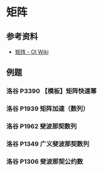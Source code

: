 # 矩阵

## 参考资料

- [矩阵 - OI Wiki](https://oi-wiki.org/math/linear-algebra/matrix/)

## 例题

### 洛谷 P3390 【模板】矩阵快速幂

<Problem id="P3390" />

### 洛谷 P1939 矩阵加速（数列）

<Problem id="P1939" />

### 洛谷 P1962 斐波那契数列

<Problem id="P1962" />

### 洛谷 P1349 广义斐波那契数列

<Problem id="P1349" />

### 洛谷 P1306 斐波那契公约数

<Problem id="P1306" />
